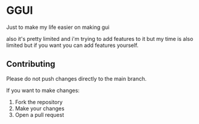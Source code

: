 # GGUI
Just to make my life easier on making gui 

also it's pretty limited and i'm trying to add features to it but my time is also limited but if you want you can add features yourself.

## Contributing

Please do not push changes directly to the main branch.

If you want to make changes:
1. Fork the repository
2. Make your changes
3. Open a pull request

